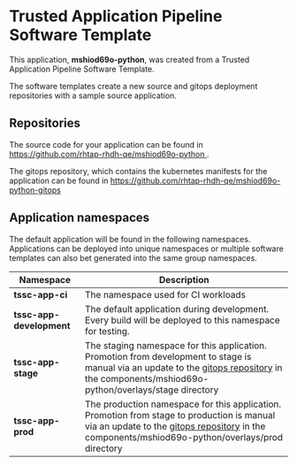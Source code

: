 # Trusted Application Pipeline Software Template

This application, **mshiod69o-python**, was created from a Trusted Application Pipeline Software Template.

The software templates create a new source and gitops deployment repositories with a sample source application. 

## Repositories

The source code for your application can be found in [https://github.com/rhtap-rhdh-qe/mshiod69o-python ](https://github.com/rhtap-rhdh-qe/mshiod69o-python ).
 
The gitops repository, which contains the kubernetes manifests for the application can be found in 
[https://github.com/rhtap-rhdh-qe/mshiod69o-python-gitops ](https://github.com/rhtap-rhdh-qe/mshiod69o-python-gitops ) 

## Application namespaces 

The default application will be found in the following namespaces. Applications can be deployed into unique namespaces or multiple software templates can also bet generated into the same group namespaces.  

|  Namespace   |  Description   |  
| -------- | -------- |
| **tssc-app-ci** | The namespace used for CI workloads |
| **tssc-app-development** | The default application during development. Every build will be deployed to this namespace for testing. |
| **tssc-app-stage** | The staging namespace for this application. Promotion from development to stage is manual via an update to the [gitops repository](https://github.com/rhtap-rhdh-qe/mshiod69o-python-gitops ) in the components/mshiod69o-python/overlays/stage directory |
| **tssc-app-prod** | The production namespace for this application. Promotion from stage to production is manual via an update to the [gitops repository](https://github.com/rhtap-rhdh-qe/mshiod69o-python-gitops ) in the components/mshiod69o-python/overlays/prod directory |